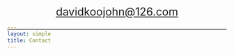 ```yaml
---
layout: simple
title: Contact
---
```


<style>
	h1 {
		font-size: 30px;
	}

	/* Fix this for real instead of in every place */
	h1 {
		margin-top: -200px;
		margin-bottom: 20px;
	}

	#email {
		text-align: center;
		font-size: 25px;
	}
</style>

# Contact

---

<p id="email">
	<a href="mailto:davidkoojohn@126.com">davidkoojohn@126.com</a>
</p>

---
